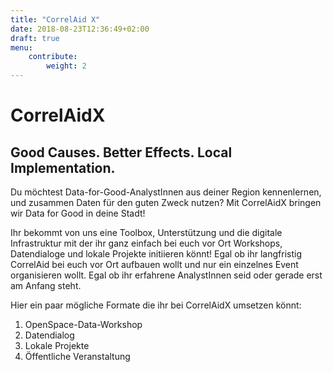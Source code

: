 ```yaml
---
title: "CorrelAid X"
date: 2018-08-23T12:36:49+02:00
draft: true
menu: 
    contribute:
        weight: 2
---
```


# CorrelAidX
## Good Causes. Better Effects. Local Implementation.


Du möchtest Data-for-Good-AnalystInnen aus deiner Region kennenlernen, und zusammen Daten für den guten Zweck nutzen? Mit CorrelAidX bringen wir Data for Good in deine Stadt!

Ihr bekommt von uns eine Toolbox, Unterstützung und die digitale Infrastruktur mit der ihr ganz einfach bei euch vor Ort Workshops, Datendialoge und lokale Projekte initiieren könnt! Egal ob ihr langfristig CorrelAid bei euch vor Ort aufbauen wollt und nur ein einzelnes Event organisieren wollt. Egal ob ihr erfahrene AnalystInnen seid oder gerade erst am Anfang steht.

Hier ein paar mögliche Formate die ihr bei CorrelAidX umsetzen könnt:

1. OpenSpace-Data-Workshop
2. Datendialog
3. Lokale Projekte
4. Öffentliche Veranstaltung

